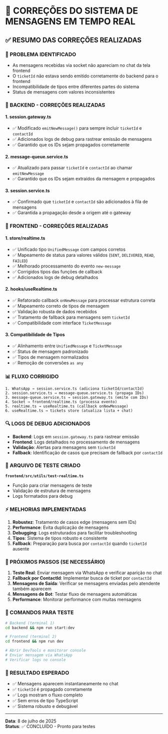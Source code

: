 # 🔄 CORREÇÕES DO SISTEMA DE MENSAGENS EM TEMPO REAL

## ✅ RESUMO DAS CORREÇÕES REALIZADAS

### 🎯 PROBLEMA IDENTIFICADO

- As mensagens recebidas via socket não apareciam no chat da tela frontend
- O `ticketId` não estava sendo emitido corretamente do backend para o frontend
- Incompatibilidade de tipos entre diferentes partes do sistema
- Status de mensagens com valores inconsistentes

### 🔧 BACKEND - CORREÇÕES REALIZADAS

#### 1. **session.gateway.ts**

- ✅ Modificado `emitNewMessage()` para sempre incluir `ticketId` e `contactId`
- ✅ Adicionados logs de debug para rastrear emissão de mensagens
- ✅ Garantido que os IDs sejam propagados corretamente

#### 2. **message-queue.service.ts**

- ✅ Atualizado para passar `ticketId` e `contactId` ao chamar `emitNewMessage`
- ✅ Garantido que os IDs sejam extraídos da mensagem e propagados

#### 3. **session.service.ts**

- ✅ Confirmado que `ticketId` e `contactId` são adicionados à fila de mensagens
- ✅ Garantida a propagação desde a origem até o gateway

### 🎨 FRONTEND - CORREÇÕES REALIZADAS

#### 1. **store/realtime.ts**

- ✅ Unificado tipo `UnifiedMessage` com campos corretos
- ✅ Mapeamento de status para valores válidos (`SENT`, `DELIVERED`, `READ`, `FAILED`)
- ✅ Melhorado processamento do evento `new-message`
- ✅ Corrigidos tipos das funções de callback
- ✅ Adicionados logs de debug detalhados

#### 2. **hooks/useRealtime.ts**

- ✅ Refatorado callback `onNewMessage` para processar estrutura correta
- ✅ Mapeamento correto de tipos de mensagem
- ✅ Validação robusta de dados recebidos
- ✅ Tratamento de fallback para mensagens sem `ticketId`
- ✅ Compatibilidade com interface `TicketMessage`

#### 3. **Compatibilidade de Tipos**

- ✅ Alinhamento entre `UnifiedMessage` e `TicketMessage`
- ✅ Status de mensagem padronizado
- ✅ Tipos de mensagem normalizados
- ✅ Remoção de conversões `as any`

### 📊 FLUXO CORRIGIDO

```
1. WhatsApp → session.service.ts (adiciona ticketId/contactId)
2. session.service.ts → message-queue.service.ts (propaga IDs)
3. message-queue.service.ts → session.gateway.ts (emite com IDs)
4. Socket → frontend/realtime.ts (processa evento)
5. realtime.ts → useRealtime.ts (callback onNewMessage)
6. useRealtime.ts → tickets store (atualiza lista + chat)
```

### 🔍 LOGS DE DEBUG ADICIONADOS

- **Backend**: Logs em `session.gateway.ts` para rastrear emissão
- **Frontend**: Logs detalhados no processamento de mensagens
- **Validação**: Alertas para mensagens sem `ticketId`
- **Fallback**: Identificação de casos que precisam de fallback por `contactId`

### 🧪 ARQUIVO DE TESTE CRIADO

**`frontend/src/utils/test-realtime.ts`**

- Função para criar mensagens de teste
- Validação de estrutura de mensagens
- Logs formatados para debug

### ⚡ MELHORIAS IMPLEMENTADAS

1. **Robustez**: Tratamento de casos edge (mensagens sem IDs)
2. **Performance**: Evita duplicação de mensagens
3. **Debugging**: Logs estruturados para facilitar troubleshooting
4. **Tipos**: Sistema de tipos robusto e consistente
5. **Fallback**: Preparação para busca por `contactId` quando `ticketId` ausente

### 🎯 PRÓXIMOS PASSOS (SE NECESSÁRIO)

1. **Teste Real**: Enviar mensagem via WhatsApp e verificar aparição no chat
2. **Fallback por ContactId**: Implementar busca de ticket por `contactId`
3. **Mensagens de Saída**: Verificar se mensagens enviadas pelo atendente também aparecem
4. **Mensagens de Bot**: Testar fluxo de mensagens automáticas
5. **Performance**: Monitorar performance com muitas mensagens

### 🔧 COMANDOS PARA TESTE

```bash
# Backend (terminal 1)
cd backend && npm run start:dev

# Frontend (terminal 2)
cd frontend && npm run dev

# Abrir DevTools e monitorar console
# Enviar mensagem via WhatsApp
# Verificar logs no console
```

### 🎉 RESULTADO ESPERADO

- ✅ Mensagens aparecem instantaneamente no chat
- ✅ `ticketId` é propagado corretamente
- ✅ Logs mostram o fluxo completo
- ✅ Sem erros de tipo TypeScript
- ✅ Sistema robusto e debugável

---

**Data**: 8 de julho de 2025  
**Status**: ✅ CONCLUÍDO - Pronto para testes
